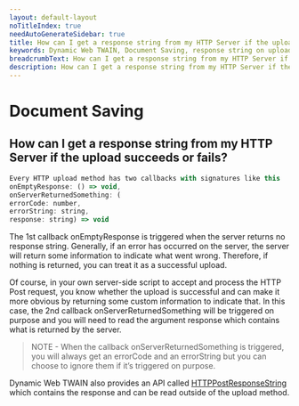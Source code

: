 ```yaml
---
layout: default-layout
noTitleIndex: true
needAutoGenerateSidebar: true
title: How can I get a response string from my HTTP Server if the upload succeeds or fails?
keywords: Dynamic Web TWAIN, Document Saving, response string on upload
breadcrumbText: How can I get a response string from my HTTP Server if the upload succeeds or fails?
description: How can I get a response string from my HTTP Server if the upload succeeds or fails?
---
```


# Document Saving

## How can I get a response string from my HTTP Server if the upload succeeds or fails?

```javascript
Every HTTP upload method has two callbacks with signatures like this
onEmptyResponse: () => void,
onServerReturnedSomething: (
errorCode: number,
errorString: string,
response: string) => void
```

The 1st callback onEmptyResponse is triggered when the server returns no response string. Generally, if an error has occurred on the server, the server will return some information to indicate what went wrong. Therefore, if nothing is returned, you can treat it as a successful upload.

Of course, in your own server-side script to accept and process the HTTP Post request, you know whether the upload is successful and can make it more obvious by returning some custom information to indicate that. In this case, the 2nd callback onServerReturnedSomething will be triggered on purpose and you will need to read the argument response which contains what is returned by the server.

> NOTE - When the callback onServerReturnedSomething is triggered, you will always get an errorCode and an errorString but you can choose to ignore them if it’s triggered on purpose.

Dynamic Web TWAIN also provides an API called <a href="https://www.dynamsoft.com/web-twain/docs/info/api/WebTwain_IO.html#httppostresponsestring" target="_blank">HTTPPostResponseString</a> which contains the response and can be read outside of the upload method.

